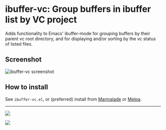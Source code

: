 # ibuffer-vc: Group buffers in ibuffer list by VC project #

Adds functionality to Emacs' ibuffer-mode for grouping buffers by
their parent vc root directory, and for displaying and/or sorting by
the vc status of listed files.

## Screenshot ##

![ibuffer-vc screenshot](http://i.imgur.com/RUYRJ.png)

## How to install ##

See `ibuffer-vc.el`, or (preferred) install from [Marmalade][Marmalade] or [Melpa][Melpa].


[Melpa]: http://melpa.milkbox.net "Melpa"
[Marmalade]: http://marmalade-repo.org "Marmalade"


<hr>

[![](http://api.coderwall.com/purcell/endorsecount.png)](http://coderwall.com/purcell)

[![](http://www.linkedin.com/img/webpromo/btn_liprofile_blue_80x15.png)](http://uk.linkedin.com/in/stevepurcell)
